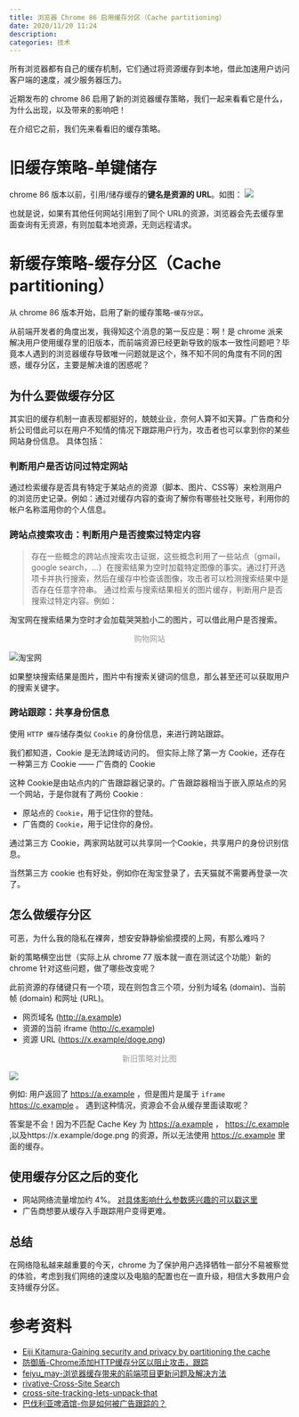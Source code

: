```yaml
---
title: 浏览器 Chrome 86 启用缓存分区（Cache partitioning）
date: 2020/11/20 11:24
description:
categories: 技术
---
```

所有浏览器都有自己的缓存机制，它们通过将资源缓存到本地，借此加速用户访问客户端的速度，减少服务器压力。

近期发布的 chrome 86 启用了新的浏览器缓存策略，我们一起来看看它是什么，为什么出现，以及带来的影响吧！

在介绍它之前，我们先来看看旧的缓存策略。


# 旧缓存策略-单键储存
chrome 86 版本以前，引用/储存缓存的**键名是资源的 URL**。如图：
![](https://raw.githubusercontent.com/scarqin/imageshack/main/images/20220224231520.png)

也就是说，如果有其他任何网站引用到了同个 URL的资源，浏览器会先去缓存里面查询有无资源，有则加载本地资源，无则远程请求。

# 新缓存策略-缓存分区（Cache partitioning）
从 chrome 86 版本开始，启用了新的缓存策略-`缓存分区`。

从前端开发者的角度出发，我得知这个消息的第一反应是：啊！是 chrome 派来解决用户使用缓存里的旧版本，而前端资源已经更新导致的版本一致性问题吧？毕竟本人遇到的浏览器缓存导致唯一问题就是这个，殊不知不同的角度有不同的困惑，缓存分区，主要是解决谁的困惑呢？
## 为什么要做缓存分区
其实旧的缓存机制一直表现都挺好的，兢兢业业，奈何人算不如天算。广告商和分析公司借此可以在用户不知情的情况下跟踪用户行为，攻击者也可以拿到你的某些网站身份信息。
具体包括：
### 判断用户是否访问过特定网站
通过检索缓存是否具有特定于某站点的资源（脚本、图片、CSS等）来检测用户的浏览历史记录。例如：通过对缓存内容的查询了解你有哪些社交账号，利用你的帐户名称滥用你的个人信息。
### 跨站点搜索攻击：判断用户是否搜索过特定内容
> 存在一些概念的跨站点搜索攻击证据，这些概念利用了一些站点（gmail，google search，...）在搜索结果为空时加载特定图像的事实。通过打开选项卡并执行搜索，然后在缓存中检查该图像，攻击者可以检测搜索结果中是否存在任意字符串。
通过检索与搜索结果相关的图片缓存，判断用户是否搜索过特定内容。例如：

淘宝网在搜索结果为空时才会加载哭哭脸小二的图片，可以借此用户是否搜索。

<p style="text-align:center;color:#999">购物网站</p>

![淘宝网](https://raw.githubusercontent.com/scarqin/imageshack/main/images/20220224231552.png)

如果整块搜索结果是图片，图片中有搜索关键词的信息，那么甚至还可以获取用户的搜索关键字。
### 跨站跟踪：共享身份信息
使用 `HTTP 缓存`储存类似 `Cookie` 的身份信息，来进行跨站跟踪。

我们都知道，Cookie 是无法跨域访问的。
但实际上除了第一方 Cookie，还存在一种第三方 Cookie —— 广告商的 Cookie

这种 Cookie是由站点内的广告跟踪器记录的。广告跟踪器相当于嵌入原站点的另一个网站，于是你就有了两份 Cookie :
* 原站点的 `Cookie`，用于记住你的登陆。
* 广告商的 `Cookie`，用于记住你的身份。

通过第三方 Cookie，两家网站就可以共享同一个Cookie，共享用户的身份识别信息。

当然第三方 cookie 也有好处，例如你在淘宝登录了，去天猫就不需要再登录一次了。
## 怎么做缓存分区
可恶，为什么我的隐私在裸奔，想安安静静偷偷摸摸的上网，有那么难吗？

新的策略横空出世（实际上从 chrome 77 版本就一直在测试这个功能）新的 chrome 针对这些问题，做了哪些改变呢？

此前资源的存储键只有一个项，现在则包含三个项，分别为域名 (domain)、当前帧 (domain) 和网址 (URL)。
* 网页域名 (http://a.example)
* 资源的当前 iframe (http://c.example)
* 资源 URL (https://x.example/doge.png)

<p style="text-align:center;color:#999">新旧策略对比图</p>

![](https://raw.githubusercontent.com/scarqin/imageshack/main/images/20220224232316.png)

例如:
用户返回了 https://a.example ，但是图片是属于 `iframe` https://c.example 。
遇到这种情况，资源会不会从缓存里面读取呢？

答案是不会！因为不匹配 Cache Key 为 https://a.example ， https://c.example ,以及https://x.example/doge.png 的资源，所以无法使用 https://c.example 里面的缓存。
## 使用缓存分区之后的变化
* 网站网络流量增加约 4%。 [对具体影响什么参数感兴趣的可以戳这里](https://github.com/shivanigithub/http-cache-partitioning#impact-on-metrics)
* 广告商想要从缓存入手跟踪用户变得更难。

## 总结
在网络隐私越来越重要的今天，chrome 为了保护用户选择牺牲一部分不易被察觉的体验，考虑到我们网络的速度以及电脑的配置也在一直升级，相信大多数用户会支持缓存分区。

# 参考资料
* [Eiji Kitamura-Gaining security and privacy by partitioning the cache](https://developers.google.com/web/updates/2020/10/http-cache-partitioning)
* [防御盾-Chrome添加HTTP缓存分区以阻止攻击，跟踪](http://www.qpfangyu.com/news/dynamic/440.htm)
* [feiyu_may-浏览器缓存带来的前端项目更新问题及解决方法](https://blog.csdn.net/feiyu_may/article/details/88376945)
* [rivative-Cross-Site Search](https://xz.aliyun.com/t/6698)
* [cross-site-tracking-lets-unpack-that](https://blog.mozilla.org/firefox/cross-site-tracking-lets-unpack-that/)
* [巴伐利亚啤酒馆-你是如何被广告跟踪的？](https://zhuanlan.zhihu.com/p/34591096)